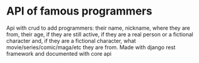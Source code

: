 # API of famous programmers
Api with crud to add programmers: their name, nickname, where they are from, their age, if they are still active, if they are a real person or a fictional character and, if they are a fictional character, what movie/series/comic/maga/etc they are from. Made with django rest framework and documented with core api
